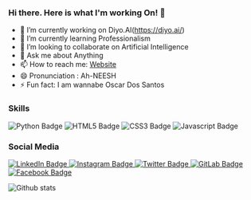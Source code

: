 ### Hi there. Here is what I'm working On!  👋


- 🔭 I’m currently working on Diyo.AI(https://diyo.ai/)
- 🌱 I’m currently learning Professionalism
- 👯 I’m looking to collaborate on Artificial Intelligence
- 💬 Ask me about Anything
- 📫 How to reach me: [Website](https://anishvarshrestha.com.np/)
- 😄 Pronunciation : Ah-NEESH
- ⚡ Fun fact: I am wannabe Oscar Dos Santos


### Skills
<div id="badges">
  <a>
    <img src="https://img.shields.io/badge/Python-3776AB?style=for-the-badge&logo=python&logoColor=white" alt="Python Badge"/>
  </a>
  <a>
    <img src="https://img.shields.io/badge/HTML5-E34F26?style=for-the-badge&logo=html5&logoColor=white" alt="HTML5 Badge"/>
  </a>
  <a>
    <img src="https://img.shields.io/badge/CSS3-1572B6?style=for-the-badge&logo=css3&logoColor=white" alt="CSS3 Badge"/>
  </a>
  <a>
    <img src="https://img.shields.io/badge/JavaScript-F7DF1E?style=for-the-badge&logo=javascript&logoColor=black" alt="Javascript Badge"/>
  </a>
  
</div>

### Social Media
<div id="badges">
  <a href="https://www.linkedin.com/in/anish-var-shrestha-03530a132/">
    <img src="https://img.shields.io/badge/LinkedIn-blue?style=for-the-badge&logo=linkedin&logoColor=white" alt="LinkedIn Badge"/>
  </a>
  <a href="https://www.instagram.com/anishrestha24/">
    <img src="https://img.shields.io/badge/Instagram-E4405F?style=for-the-badge&logo=instagram&logoColor=white" alt="Instagram Badge"/>
  </a>
  <a href="https://twitter.com/anishresthazpi">
    <img src="https://img.shields.io/badge/Twitter-blue?style=for-the-badge&logo=twitter&logoColor=white" alt="Twitter Badge"/>
  </a>
  <a href="https://gitlab.com/anishrestha">
    <img src="https://img.shields.io/badge/GitLab-330F63?style=for-the-badge&logo=gitlab&logoColor=white" alt="GitLab Badge"/>
  </a>
  <a href="https://www.facebook.com/anees.shrestha.76">
    <img src="https://img.shields.io/badge/Facebook-1877F2?style=for-the-badge&logo=facebook&logoColor=white" alt="Facebook Badge"/>
  </a>
</div>



![Github stats](https://github-readme-stats.vercel.app/api?username=anishrestha1&count_private=true&show_icons=true&theme=radical)
